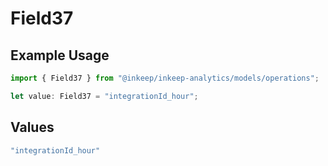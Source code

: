 # Field37

## Example Usage

```typescript
import { Field37 } from "@inkeep/inkeep-analytics/models/operations";

let value: Field37 = "integrationId_hour";
```

## Values

```typescript
"integrationId_hour"
```